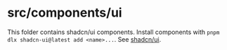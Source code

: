 # src/components/ui

This folder contains shadcn/ui components. Install components with `pnpm dlx shadcn-ui@latest add <name>...`. See [shadcn/ui](https://ui.shadcn.com/).
